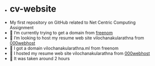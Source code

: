 - # cv-website
- My first repository on GitHub related to Net Centric Computing Assignment
- 🔭 I’m currently trying to get a domain from [freenom](https://www.freenom.com/en/index.html?lang=en)
- 👯 I’m looking to host my resume web site vilochanakularathna from [000webhost](https://www.000webhost.com/)
- 🔭 I got a domain vilochanakularathna.ml from freenom
- 👯 I hosted my resume web site vilochanakularathna from [000webhost](https://www.000webhost.com/) 
- 👯 It was taken around 2 hours
